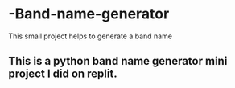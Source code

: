 # -Band-name-generator
This small project helps to generate a band name 

## This is a python band name generator mini project I did on replit.
